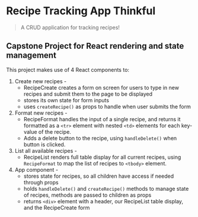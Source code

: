 ﻿# Recipe Tracking App Thinkful
> A CRUD application for tracking recipes!

## Capstone Project for React rendering and state management
This project makes use of 4 React components to:
1. Create new recipes -
   - RecipeCreate creates a form on screen for users to type in new recipes and submit them to the page to be displayed
   - stores its own state for form inputs
   - uses `createRecipe()` as props to handle when user submits the form
2. Format new recipes -
   - RecipeFormat handles the input of a single recipe, and returns it formatted as a `<tr>` element with nested `<td>` elements for each key-value of the recipe.
   - Adds a delete button to the recipe, using `handleDelete()` when button is clicked.
3. List all available recipes -
   - RecipeList renders full table display for all current recipes, using `RecipeFormat` to map the list of recipes to `<tbody>` element.
4. App component -
   - stores state for recipes, so all children have access if needed through props
   - holds `handleDelete()` and `createRecipe()` methods to manage state of recipes, methods are passed to children as props
   - returns `<div>` element with a header, our RecipeList table display, and the RecipeCreate form
